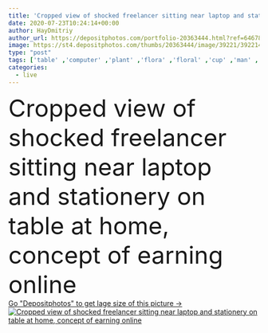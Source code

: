 ```yaml
---
title: 'Cropped view of shocked freelancer sitting near laptop and stationery on table at home, concept of earning online'
date: 2020-07-23T10:24:14+00:00
author: HayDmitriy
author_url: https://depositphotos.com/portfolio-20363444.html?ref=64678756
image: https://st4.depositphotos.com/thumbs/20363444/image/39221/392214530/api_thumb_450.jpg?forcejpeg=true
type: "post"
tags: ['table' ,'computer' ,'plant' ,'flora' ,'floral' ,'cup' ,'man' ,'connection' ,'technology' ,'coffee' ,'drink' ,'emotion' ,'home' ,'beverage' ,'wireless' ,'laptop' ,'emotional' ,'internet' ,'surprised' ,'indoors' ,'online' ,'shocked' ,'networking' ,'use' ,'smartphone' ,'partial' ,'notebooks' ,'Cropped' ,'gadgets' ,'freelance' ,'freelancer' ,'teleworking' ,'teleworker' ,'copy space' ,'one person' ,'selective focus' ,'home office' ,'work from home' ,'Mobile Phone' ,'young adult' ,'Living Room' ,'Open Mouth' ,'Sticky Notes' ,'blank screen' ,'digital devices' ,'remote work' ,'earning online' ]
categories: 
  - live
---
```

<div aling="center">
            <font size="60"> Cropped view of shocked freelancer sitting near laptop and stationery on table at home, concept of earning online</font>   
</div>
<div>
    <a href='https://depositphotos.com/392214530/stock-photo-cropped-view-shocked-freelancer-sitting.html?ref=64678756' target=_blank > Go "Depositphotos" to get lage size of this picture ->
        <img href='https://depositphotos.com/392214530/stock-photo-cropped-view-shocked-freelancer-sitting.html?ref=64678756' src='https://st4.depositphotos.com/20363444/39221/i/950/depositphotos_392214530-stock-photo-cropped-view-shocked-freelancer-sitting.jpg?forcejpeg=true' alt='Cropped view of shocked freelancer sitting near laptop and stationery on table at home, concept of earning online' >
    </a>
</div>
